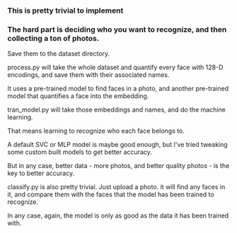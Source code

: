 ### This is pretty trivial to implement

### The hard part is deciding who you want to recognize, and then collecting a ton of photos.

Save them to the dataset directory. 

process.py will take the whole dataset and quantify every face with 128-D encodings,
and save them with their associated names.

It uses a pre-trained model to find faces in a photo, and another pre-trained model that quantifies a face into the embedding.

tran_model.py will take those embeddings and names, and do the machine learning.

That means learning to recognize who each face belongs to.

A default SVC or MLP model is maybe good enough, but I've tried tweaking some custom built models to get better accuracy. 

But in any case, better data - more photos, and better quality photos - is the key to better accuracy.

classify.py is also pretty trivial. Just upload a photo. it will find any faces in it,
and compare them with the faces that the model has been trained to recognize.

In any case, again, the model is only as good as the data it has been trained with. 
